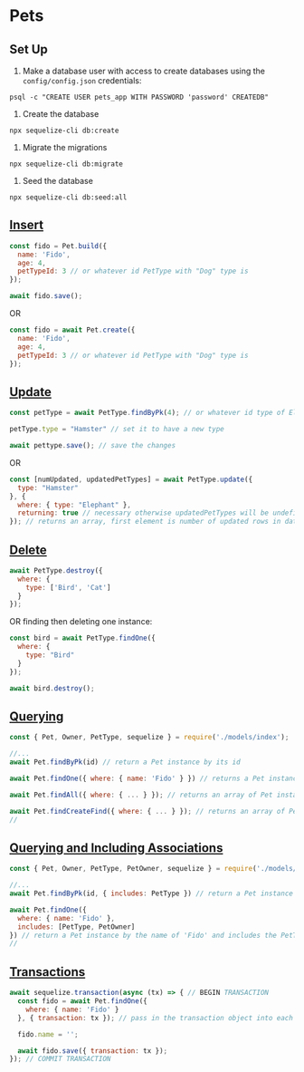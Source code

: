 # Pets

## Set Up

1. Make a database user with access to create databases using the `config/config.json`
credentials:

```
psql -c "CREATE USER pets_app WITH PASSWORD 'password' CREATEDB"
```

1. Create the database

```
npx sequelize-cli db:create
```

1. Migrate the migrations

```
npx sequelize-cli db:migrate
```

1. Seed the database

```
npx sequelize-cli db:seed:all
```

## [Insert]

```javascript
const fido = Pet.build({
  name: 'Fido',
  age: 4,
  petTypeId: 3 // or whatever id PetType with "Dog" type is
});

await fido.save();
```

OR

```javascript
const fido = await Pet.create({
  name: 'Fido',
  age: 4,
  petTypeId: 3 // or whatever id PetType with "Dog" type is
});
```

## [Update]

```javascript
const petType = await PetType.findByPk(4); // or whatever id type of Elephant is

petType.type = "Hamster" // set it to have a new type

await pettype.save(); // save the changes
```

OR

```javascript
const [numUpdated, updatedPetTypes] = await PetType.update({ 
  type: "Hamster"
}, {
  where: { type: "Elephant" },
  returning: true // necessary otherwise updatedPetTypes will be undefined
}); // returns an array, first element is number of updated rows in database, second element is the actual updated instances
```

## [Delete]

```javascript
await PetType.destroy({
  where: {
    type: ['Bird', 'Cat']
  }
});
```

OR finding then deleting one instance:

```javascript
const bird = await PetType.findOne({ 
  where: {
    type: "Bird"
  }
});

await bird.destroy();
```

## [Querying]

```javascript
const { Pet, Owner, PetType, sequelize } = require('./models/index');

//...
await Pet.findByPk(id) // return a Pet instance by its id

await Pet.findOne({ where: { name: 'Fido' } }) // returns a Pet instance by the name of Fido

await Pet.findAll({ where: { ... } }); // returns an array of Pet instances

await Pet.findCreateFind({ where: { ... } }); // returns an array of Pets that are found, if not found, then created
//
```

## [Querying and Including Associations]

```javascript
const { Pet, Owner, PetType, PetOwner, sequelize } = require('./models/index');

//...
await Pet.findByPk(id, { includes: PetType }) // return a Pet instance by its id and includes the PetType

await Pet.findOne({ 
  where: { name: 'Fido' }, 
  includes: [PetType, PetOwner] 
}) // return a Pet instance by the name of 'Fido' and includes the PetType and PetOwner
//
```

## [Transactions]

```javascript
await sequelize.transaction(async (tx) => { // BEGIN TRANSACTION
  const fido = await Pet.findOne({
    where: { name: 'Fido' }
  }, { transaction: tx }); // pass in the transaction object into each database connection

  fido.name = '';

  await fido.save({ transaction: tx });
}); // COMMIT TRANSACTION
```

[Insert]: ./insert.js
[Update]: ./update.js
[Delete]: ./delete.js
[Querying]: ./querying.js
[Querying and Including Associations]: ./associations
[Transactions]: ./transactions.js
